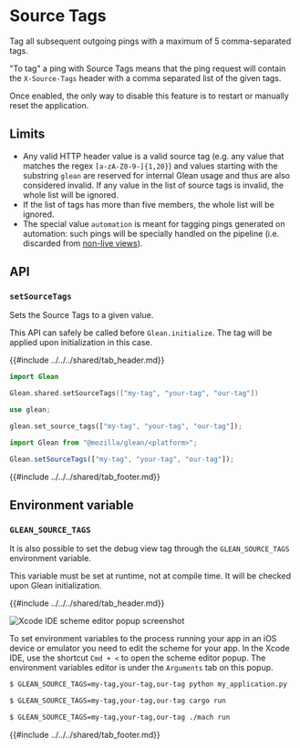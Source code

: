 # Source Tags

Tag all subsequent outgoing pings with a maximum of 5 comma-separated tags.

"To tag" a ping with Source Tags means that the ping request
will contain the `X-Source-Tags` header with a comma separated list of the given tags.

Once enabled, the only way to disable this feature is to restart or manually reset the application.

## Limits

- Any valid HTTP header value is a valid source tag (e.g. any value that matches the
regex `[a-zA-Z0-9-]{1,20}`) and values starting with the substring `glean` are reserved for internal
Glean usage and thus are also considered invalid. If any value in the list of source tags is invalid,
the whole list will be ignored.
- If the list of tags has more than five members, the whole list will be ignored.
- The special value `automation` is meant for tagging pings generated on automation: such pings will
be specially handled on the pipeline (i.e. discarded from [non-live views](https://docs.telemetry.mozilla.org/cookbooks/bigquery/querying.html#table-layout-and-naming)).

## API

### `setSourceTags`

Sets the Source Tags to a given value.

This API can safely be called before `Glean.initialize`.
The tag will be applied upon initialization in this case.

{{#include ../../../shared/tab_header.md}}
<div data-lang="Kotlin" class="tab"></div>
<div data-lang="Java" class="tab"></div>
<div data-lang="Swift" class="tab">

```Swift
import Glean

Glean.shared.setSourceTags(["my-tag", "your-tag", "our-tag"])
```
</div>
<div data-lang="Python" class="tab"></div>
<div data-lang="Rust" class="tab">

```Rust
use glean;

glean.set_source_tags(["my-tag", "your-tag", "our-tag"]);
```
</div>
<div data-lang="Javascript" class="tab">

```js
import Glean from "@mozilla/glean/<platform>";

Glean.setSourceTags(["my-tag", "your-tag", "our-tag"]);
```
</div>
<div data-lang="Firefox Desktop" class="tab"></div>
{{#include ../../../shared/tab_footer.md}}

## Environment variable

### `GLEAN_SOURCE_TAGS`

It is also  possible to set the debug view tag through
the `GLEAN_SOURCE_TAGS` environment variable.

This variable must be set at runtime, not at compile time.
It will be checked upon Glean initialization.

{{#include ../../../shared/tab_header.md}}
<div data-lang="Kotlin" class="tab"
  data-info="Although it is technically possible to use this environment variable in Android, the Glean team is not aware of a proper way to set environment variables in Android devices or emulators. When in this environment, enable debugging features through the <a href='../../user/debugging/android.html'>GleanDebugActivity</a>"></div>
<div data-lang="Java" class="tab"
  data-info="Although it is technically possible to use this environment variable in Android, the Glean team is not aware of a proper way to set environment variables in Android devices or emulators. When in this environment, enable debugging features through the <a href='../../user/debugging/android.html'>GleanDebugActivity</a>"></div>
<div data-lang="Swift" class="tab">

  ![Xcode IDE scheme editor popup screenshot](./screenshots/source_tags_screenshot_swift.png "GLEAN_SOURCE_TAGS")

  To set environment variables to the process running your app in an iOS device or emulator you need to edit the scheme for your app. In the Xcode IDE, use the shortcut `Cmd + <` to open the scheme editor popup. The environment variables editor is under the `Arguments` tab on this popup.
</div>
<div data-lang="Python" class="tab">

```bash
$ GLEAN_SOURCE_TAGS=my-tag,your-tag,our-tag python my_application.py
```
</div>
<div data-lang="Rust" class="tab">

```bash
$ GLEAN_SOURCE_TAGS=my-tag,your-tag,our-tag cargo run
```
</div>
<div data-lang="Javascript" class="tab" data-info="It is not possible to access environment variables from the currently supported Javascript platforms: Qt and browsers."></div>
<div data-lang="Firefox Desktop" class="tab">

```bash
$ GLEAN_SOURCE_TAGS=my-tag,your-tag,our-tag ./mach run
```
</div>
{{#include ../../../shared/tab_footer.md}}
